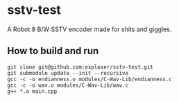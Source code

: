 # sstv-test
A Robot 8 B/W SSTV encoder made for shits and giggles.

## How to build and run
```
git clone git@github.com:exploser/sstv-test.git
git submodule update --init --recursive
gcc -c -o endianness.o modules/C-Wav-Lib/endianness.c
gcc -c -o wav.o modules/C-Wav-Lib/wav.c
g++ *.o main.cpp
```
